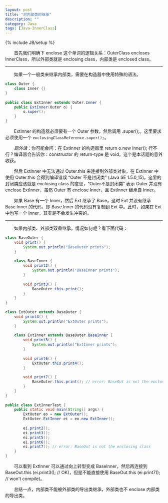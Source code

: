 ```yaml
---
layout: post
title: "对内部类的继承"
description: ""
category: Java
tags: [Java-InnerClass]
---
```

{% include JB/setup %}

　　首先我们明确下 enclose 这个单词的逻辑关系：OuterClass encloses InnerClass，所以外部类就是 enclosing class，内部类是 enclosed class。  

---

　　如果一个一般类来继承内部类，需要在构造器中使用特殊的语法。  

```java
class Outer {  
	class Inner {}  
}  
  
public class ExtInner extends Outer.Inner {  
	public ExtInner(Outer o) {  
		o.super();  
	}  
}  
```

　　ExtInner 的构造器必须要有一个 Outer 参数，然后调用 \.super();。这里要求必须使用一个 `enclosingClassReference.super();`。  

　　_题外话_：你可能会问：在 ExtInner 的构造器里 return o.new Inner(); 行不行？编译器会告诉你：constructor 的 return-type 是 void。这个是本话题的意外收获。  

　　然后 ExtInner 中无法通过 Outer.this 来连接到外部类对象，在 ExtInner 中使用 Outer.this 会得到编译错误 “Outer 不是封闭类” (Java SE 1.5.0_15)，这里的封闭类应该就是 enclosing class 的意思，“Outer不是封闭类” 表示 Outer 并没有 enclose ExtInner，虽然 Outer 有 enclose Inner，且 ExtInner 继承自 Inner。  

　　如果 Base 有一个 Inner，然后 Ext 继承了 Base，这时 Ext 并没有继承 Base.Inner 的代码，即 Base.Inner 的代码没有复制到 Ext 中。此时，如果在 Ext 中也写一个 Inner，其实是不会发生冲突的。  

---

　　如果内部类、外部类双重继承，情况如何呢？看下面代码：

```java
class BaseOuter {  
	void print() {  
		System.out.println("BaseOuter prints");  
	}  
	  
	class BaseInner {  
		void print2() {  
			System.out.println("BaseInner prints");  
		}  
		  
		void print3() {  
			BaseOuter.this.print();  
		}  
	}  
}  
  
class ExtOuter extends BaseOuter {  
	void print4() {  
		System.out.println("ExtOuter prints");  
	}  
	  
	class ExtInner extends BaseOuter.BaseInner {  
		void print5() {  
			System.out.println("ExtInner prints");  
		}  
		  
		void print6() {  
			ExtOuter.this.print4();  
		}  
		  
		void print7() {  
			BaseOuter.this.print(); // error: BaseOut is not the enclosing class  
		}  
	}  
}  
  
public class ExtInnerTest {  
	public static void main(String[] args) {  
		ExtOuter eo = new ExtOuter();  
		ExtOuter.ExtInner ei = eo.new ExtInner();  
		  
		ei.print2();  
		ei.print3();  
		ei.print5();  
		ei.print6();  
		ei.print7(); // error: BaseOut is not the enclosing class  
	}  
}  
```

　　可以看到 ExtInner 可以通过向上转型变成 BaseInner，然后再连接到 BaseOut.this (ei.print3(); // OK)，但是不能直接使用 BaseOut.this (ei.print7(); // won't compile)。  

　　总结一点，内部类不能被外部类的导出类继承，外部类也不 enclose 内部类的导出类。